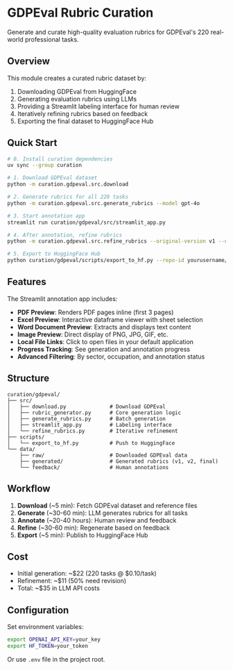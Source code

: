 # GDPEval Rubric Curation

Generate and curate high-quality evaluation rubrics for GDPEval's 220 real-world professional tasks.

## Overview

This module creates a curated rubric dataset by:
1. Downloading GDPEval from HuggingFace
2. Generating evaluation rubrics using LLMs
3. Providing a Streamlit labeling interface for human review
4. Iteratively refining rubrics based on feedback
5. Exporting the final dataset to HuggingFace Hub

## Quick Start

```bash
# 0. Install curation dependencies
uv sync --group curation

# 1. Download GDPEval dataset
python -m curation.gdpeval.src.download

# 2. Generate rubrics for all 220 tasks
python -m curation.gdpeval.src.generate_rubrics --model gpt-4o

# 3. Start annotation app
streamlit run curation/gdpeval/src/streamlit_app.py

# 4. After annotation, refine rubrics
python -m curation.gdpeval.src.refine_rubrics --original-version v1 --output-version v2

# 5. Export to HuggingFace Hub
python curation/gdpeval/scripts/export_to_hf.py --repo-id yourusername/gdpeval-rubrics
```

## Features

The Streamlit annotation app includes:
- **PDF Preview**: Renders PDF pages inline (first 3 pages)
- **Excel Preview**: Interactive dataframe viewer with sheet selection
- **Word Document Preview**: Extracts and displays text content
- **Image Preview**: Direct display of PNG, JPG, GIF, etc.
- **Local File Links**: Click to open files in your default application
- **Progress Tracking**: See generation and annotation progress
- **Advanced Filtering**: By sector, occupation, and annotation status

## Structure

```
curation/gdpeval/
├── src/
│   ├── download.py              # Download GDPEval
│   ├── rubric_generator.py      # Core generation logic
│   ├── generate_rubrics.py      # Batch generation
│   ├── streamlit_app.py         # Labeling interface
│   └── refine_rubrics.py        # Iterative refinement
├── scripts/
│   └── export_to_hf.py          # Push to HuggingFace
└── data/
    ├── raw/                     # Downloaded GDPEval data
    ├── generated/               # Generated rubrics (v1, v2, final)
    └── feedback/                # Human annotations
```

## Workflow

1. **Download** (~5 min): Fetch GDPEval dataset and reference files
2. **Generate** (~30-60 min): LLM generates rubrics for all tasks
3. **Annotate** (~20-40 hours): Human review and feedback
4. **Refine** (~30-60 min): Regenerate based on feedback
5. **Export** (~5 min): Publish to HuggingFace Hub

## Cost

- Initial generation: ~$22 (220 tasks @ $0.10/task)
- Refinement: ~$11 (50% need revision)
- Total: ~$35 in LLM API costs

## Configuration

Set environment variables:
```bash
export OPENAI_API_KEY=your_key
export HF_TOKEN=your_token
```

Or use `.env` file in the project root.

